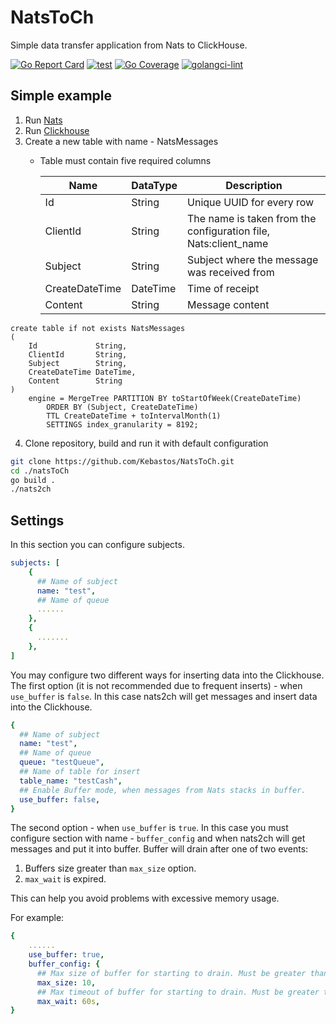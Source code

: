 # NatsToCh
Simple data transfer application from Nats to ClickHouse.

[![Go Report Card](https://goreportcard.com/badge/github.com/Kebastos/NatsToCh)](https://goreportcard.com/report/github.com/Kebastos/NatsToCh)
[![test](https://github.com/Kebastos/NatsToCh/actions/workflows/go-test.yml/badge.svg?branch=main)](https://github.com/Kebastos/NatsToCh/actions/workflows/go-test.yml)
[![Go Coverage](https://github.com/Kebastos/NatsToCh/wiki/coverage.svg)](https://raw.githack.com/wiki/Kebastos/NatsToCh/coverage.html)
[![golangci-lint](https://github.com/Kebastos/NatsToCh/actions/workflows/golangci-lint.yaml/badge.svg?branch=main)](https://github.com/Kebastos/NatsToCh/actions/workflows/golangci-lint.yaml)


## Simple example
1. Run [Nats](https://hub.docker.com/_/nats)
2. Run [Clickhouse](https://hub.docker.com/r/clickhouse/clickhouse-server)
3. Create a new table with name - NatsMessages
    - Table must contain five required columns

      | Name     | DataType | Description                                                     |
      |----------|----------|-----------------------------------------------------------------|
      | Id       | String   | Unique UUID for every row                                       |
      | ClientId | String   | The name is taken from the configuration file, Nats:client_name |
      | Subject  | String   | Subject where the message was received from                     |
      | CreateDateTime | DateTime | Time of receipt                                           |
      | Content  | String   | Message content                                                 |

```clickhouse
create table if not exists NatsMessages
(
    Id             String,
    ClientId       String,
    Subject        String,
    CreateDateTime DateTime,
    Content        String
)
    engine = MergeTree PARTITION BY toStartOfWeek(CreateDateTime)
        ORDER BY (Subject, CreateDateTime)
        TTL CreateDateTime + toIntervalMonth(1)
        SETTINGS index_granularity = 8192;
```
   
4. Clone repository, build and run it with default configuration
```bash
git clone https://github.com/Kebastos/NatsToCh.git
cd ./natsToCh
go build .
./nats2ch
```


## Settings

In this section you can configure subjects.
```yaml
subjects: [
    {
      ## Name of subject
      name: "test",
      ## Name of queue
      ......
    },
    {
      .......
    },
]
```
You may configure two different ways for inserting data into the Clickhouse.
The first option (it is not recommended due to frequent inserts) - when ```use_buffer``` is ```false```.
In this case nats2ch will get messages and insert data into the Clickhouse.
```yaml
{
  ## Name of subject
  name: "test",
  ## Name of queue
  queue: "testQueue",
  ## Name of table for insert
  table_name: "testCash",
  ## Enable Buffer mode, when messages from Nats stacks in buffer.
  use_buffer: false,
}
```
The second option - when ```use_buffer``` is ```true```.
In this case you must configure section with name - ```buffer_config``` and when nats2ch will get messages and put it into buffer.
Buffer will drain after one of two events:
1. Buffers size greater than ```max_size``` option.
2. ```max_wait``` is expired. 

This can help you avoid problems with excessive memory usage.

For example:
```yaml
{
    ......
    use_buffer: true,
    buffer_config: {
      ## Max size of buffer for starting to drain. Must be greater than 0.
      max_size: 10,
      ## Max timeout of buffer for starting to drain. Must be greater than 0.
      max_wait: 60s,
}
```

